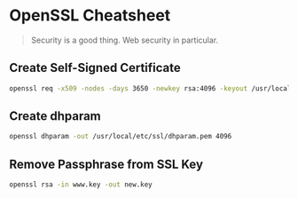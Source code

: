 # OpenSSL Cheatsheet

> Security is a good thing. Web security in particular.

## Create Self-Signed Certificate
```bash
openssl req -x509 -nodes -days 3650 -newkey rsa:4096 -keyout /usr/local/etc/ssl/snakeoil-key.pem -out /usr/local/etc/ssl/snakeoil-cert.pem
```

## Create dhparam
```bash
openssl dhparam -out /usr/local/etc/ssl/dhparam.pem 4096
```

## Remove Passphrase from SSL Key
```bash
openssl rsa -in www.key -out new.key
```
